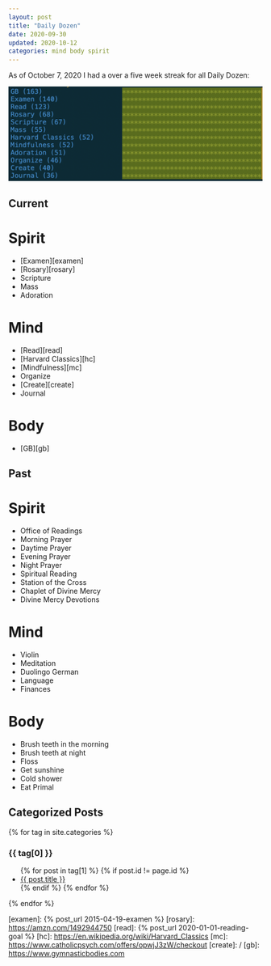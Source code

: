 ```yaml
---
layout: post
title: "Daily Dozen"
date: 2020-09-30
updated: 2020-10-12
categories: mind body spirit
---
```


As of October 7, 2020 I had a over a five week streak for all Daily Dozen:

![daily-dozen](/assets/daily-dozen.png)

## Current

# Spirit
- [Examen][examen]
- [Rosary][rosary]
- Scripture
- Mass
- Adoration

# Mind
- [Read][read]
- [Harvard Classics][hc]
- [Mindfulness][mc]
- Organize
- [Create][create]
- Journal

# Body
- [GB][gb]

## Past

# Spirit
- Office of Readings
- Morning Prayer
- Daytime Prayer
- Evening Prayer
- Night Prayer
- Spiritual Reading
- Station of the Cross
- Chaplet of Divine Mercy
- Divine Mercy Devotions

# Mind
- Violin
- Meditation
- Duolingo German
- Language
- Finances

# Body
- Brush teeth in the morning
- Brush teeth at night
- Floss
- Get sunshine
- Cold shower
- Eat Primal

## Categorized Posts

{% for tag in site.categories %}
  <h3>{{ tag[0] }}</h3>
  <ul>
    {% for post in tag[1] %}
      {% if post.id != page.id %}
        <li><a href="{{ post.url }}">{{ post.title }}</a></li>
      {% endif %}
    {% endfor %}
  </ul>
{% endfor %}

[examen]: {% post_url 2015-04-19-examen %}
[rosary]: https://amzn.com/1492944750
[read]: {% post_url 2020-01-01-reading-goal %}
[hc]: https://en.wikipedia.org/wiki/Harvard_Classics
[mc]: https://www.catholicpsych.com/offers/opwjJ3zW/checkout
[create]: /
[gb]: https://www.gymnasticbodies.com
